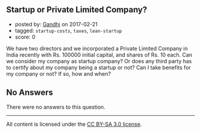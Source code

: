 ## Startup or Private Limited Company?

- posted by: [Gandhi](https://stackexchange.com/users/10299274/gandhi) on 2017-02-21
- tagged: `startup-costs`, `taxes`, `lean-startup`
- score: 0

<p>We have two directors and we incorporated a Private Limited Company in India recently with Rs. 100000 initial capital, and shares of Rs. 10 each. Can we consider my company as startup company? Or does any third party has to certify about my company being a startup or not? Can I take benefits for my company or not? If so, how and when?</p>


## No Answers

There were no answers to this question.


---

All content is licensed under the [CC BY-SA 3.0 license](https://creativecommons.org/licenses/by-sa/3.0/).
